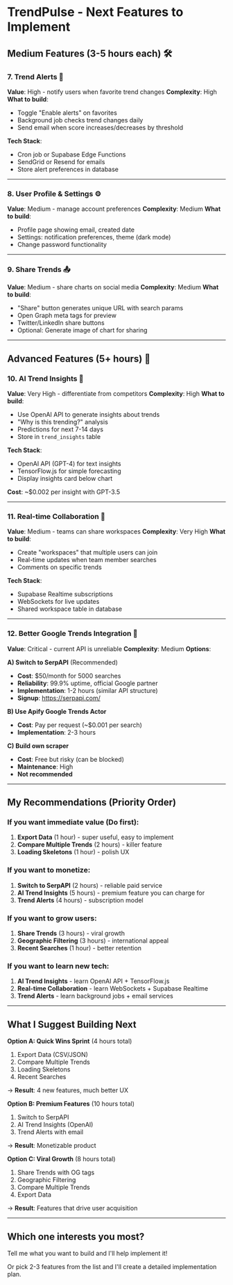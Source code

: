 # TrendPulse - Next Features to Implement

## Medium Features (3-5 hours each) 🛠️

### 7. **Trend Alerts** 🔔

**Value**: High - notify users when favorite trend changes
**Complexity**: High
**What to build**:

- Toggle "Enable alerts" on favorites
- Background job checks trend changes daily
- Send email when score increases/decreases by threshold

**Tech Stack**:

- Cron job or Supabase Edge Functions
- SendGrid or Resend for emails
- Store alert preferences in database

---

### 8. **User Profile & Settings** ⚙️

**Value**: Medium - manage account preferences
**Complexity**: Medium
**What to build**:

- Profile page showing email, created date
- Settings: notification preferences, theme (dark mode)
- Change password functionality

---

### 9. **Share Trends** 📤

**Value**: Medium - share charts on social media
**Complexity**: Medium
**What to build**:

- "Share" button generates unique URL with search params
- Open Graph meta tags for preview
- Twitter/LinkedIn share buttons
- Optional: Generate image of chart for sharing

---

## Advanced Features (5+ hours) 🚀

### 10. **AI Trend Insights** 🤖

**Value**: Very High - differentiate from competitors
**Complexity**: High
**What to build**:

- Use OpenAI API to generate insights about trends
- "Why is this trending?" analysis
- Predictions for next 7-14 days
- Store in `trend_insights` table

**Tech Stack**:

- OpenAI API (GPT-4) for text insights
- TensorFlow.js for simple forecasting
- Display insights card below chart

**Cost**: ~$0.002 per insight with GPT-3.5

---

### 11. **Real-time Collaboration** 👥

**Value**: Medium - teams can share workspaces
**Complexity**: Very High
**What to build**:

- Create "workspaces" that multiple users can join
- Real-time updates when team member searches
- Comments on specific trends

**Tech Stack**:

- Supabase Realtime subscriptions
- WebSockets for live updates
- Shared workspace table in database

---

### 12. **Better Google Trends Integration** 🔌

**Value**: Critical - current API is unreliable
**Complexity**: Medium
**Options**:

**A) Switch to SerpAPI** (Recommended)

- **Cost**: $50/month for 5000 searches
- **Reliability**: 99.9% uptime, official Google partner
- **Implementation**: 1-2 hours (similar API structure)
- **Signup**: https://serpapi.com/

**B) Use Apify Google Trends Actor**

- **Cost**: Pay per request (~$0.001 per search)
- **Implementation**: 2-3 hours

**C) Build own scraper**

- **Cost**: Free but risky (can be blocked)
- **Maintenance**: High
- **Not recommended**

---

## My Recommendations (Priority Order)

### If you want **immediate value** (Do first):

1. **Export Data** (1 hour) - super useful, easy to implement
2. **Compare Multiple Trends** (2 hours) - killer feature
3. **Loading Skeletons** (1 hour) - polish UX

### If you want to **monetize**:

1. **Switch to SerpAPI** (2 hours) - reliable paid service
2. **AI Trend Insights** (5 hours) - premium feature you can charge for
3. **Trend Alerts** (4 hours) - subscription model

### If you want to **grow users**:

1. **Share Trends** (3 hours) - viral growth
2. **Geographic Filtering** (3 hours) - international appeal
3. **Recent Searches** (1 hour) - better retention

### If you want to **learn new tech**:

1. **AI Trend Insights** - learn OpenAI API + TensorFlow.js
2. **Real-time Collaboration** - learn WebSockets + Supabase Realtime
3. **Trend Alerts** - learn background jobs + email services

---

## What I Suggest Building Next

**Option A: Quick Wins Sprint** (4 hours total)

1. Export Data (CSV/JSON)
2. Compare Multiple Trends
3. Loading Skeletons
4. Recent Searches

→ **Result**: 4 new features, much better UX

**Option B: Premium Features** (10 hours total)

1. Switch to SerpAPI
2. AI Trend Insights (OpenAI)
3. Trend Alerts with email

→ **Result**: Monetizable product

**Option C: Viral Growth** (8 hours total)

1. Share Trends with OG tags
2. Geographic Filtering
3. Compare Multiple Trends
4. Export Data

→ **Result**: Features that drive user acquisition

---

## Which one interests you most?

Tell me what you want to build and I'll help implement it!

Or pick 2-3 features from the list and I'll create a detailed implementation plan.

